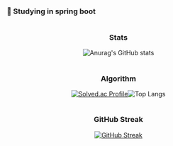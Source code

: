 <!-- ![header](https://capsule-render.vercel.app/api?type=Rounded&color=random)-->
<!-- ### Hi, I'm Shim Hun 👋 -->
<!-- ## Features -->
### 🌱 Studying in spring boot
<div align="center">
  
  #
  
  ### Stats
  ![Anurag's GitHub stats](https://github-readme-stats.vercel.app/api?username=SHIMHUN&count_private=true&theme=chartreuse-dark&show_icons=true)
  
  #
  
  ### Algorithm
  [![Solved.ac Profile](http://mazassumnida.wtf/api/v2/generate_badge?boj=shimhun99)](https://solved.ac/shimhun99/)![Top Langs](https://github-readme-stats.vercel.app/api/top-langs/?username=SHIMHUN&layout=compact&theme=tokyonight)

  
  #
  
  ### GitHub Streak
  [![GitHub Streak](https://streak-stats.demolab.com?user=SHIMHUN&theme=soft-green&border_radius=5&date_format=M%20j%5B%2C%20Y%5D)](https://git.io/streak-stats)

</div>

